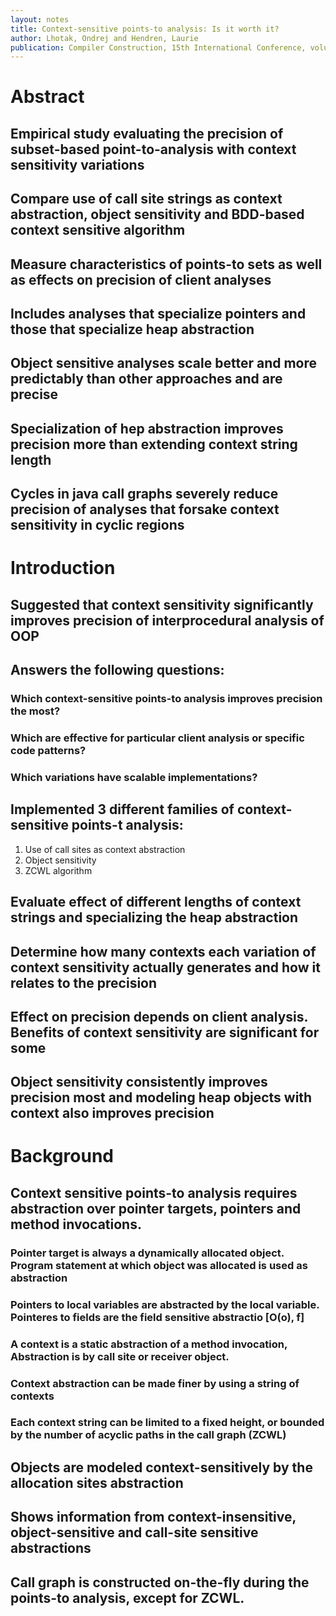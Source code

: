```yaml
---
layout: notes
title: Context-sensitive points-to analysis: Is it worth it?
author: Lhotak, Ondrej and Hendren, Laurie
publication: Compiler Construction, 15th International Conference, volume 3923 of LNCS
---
```

# Abstract
## Empirical study evaluating the precision of subset-based point-to-analysis with context sensitivity variations
## Compare use of call site strings as context abstraction, object sensitivity and BDD-based context sensitive algorithm
## Measure characteristics of points-to sets as well as effects on precision of client analyses
## Includes analyses that specialize pointers and those that specialize heap abstraction
## Object sensitive analyses scale better and more predictably than other approaches and are precise
## Specialization of hep abstraction improves precision more than extending context string length
## Cycles in java call graphs severely reduce precision of analyses that forsake context sensitivity in cyclic regions
# Introduction
## Suggested that context sensitivity significantly improves precision of interprocedural analysis of OOP
## Answers the following questions:
### Which context-sensitive points-to analysis improves precision the most?
### Which are effective for particular client analysis or specific code patterns?
### Which variations have scalable implementations?
## Implemented 3 different families of context-sensitive points-t analysis:
   1. Use of call sites as context abstraction
   2. Object sensitivity
   3. ZCWL algorithm
## Evaluate effect of different lengths of context strings and specializing the heap abstraction
## Determine how many contexts each variation of context sensitivity actually generates and how it relates to the precision
## Effect on precision depends on client analysis. Benefits of context sensitivity are significant for some
## Object sensitivity consistently improves precision most and modeling heap objects with context also improves precision
# Background
## Context sensitive points-to analysis requires abstraction over pointer targets, pointers and method invocations.
### Pointer target is always a dynamically allocated object. Program statement at which object was allocated is used as abstraction
### Pointers to local variables are abstracted by the local variable. Pointeres to fields are the field sensitive abstractio [O(o), f]
### A context is a static abstraction of a method invocation, Abstraction is by call site or receiver object.
### Context abstraction can be made finer by using a string of contexts
### Each context string can be limited to a fixed height, or bounded by the number of acyclic paths in the call graph (ZCWL)
## Objects are modeled context-sensitively by the allocation sites abstraction
## Shows information from context-insensitive, object-sensitive and call-site sensitive abstractions
## Call graph is constructed on-the-fly during the points-to analysis, except for ZCWL.
